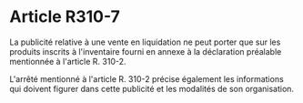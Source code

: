 # Article R310-7

La publicité relative à une vente en liquidation ne peut porter que sur les produits inscrits à l'inventaire fourni en annexe à la déclaration préalable mentionnée à l'article R. 310-2.

L'arrêté mentionné à l'article R. 310-2 précise également les informations qui doivent figurer dans cette publicité et les modalités de son organisation.
